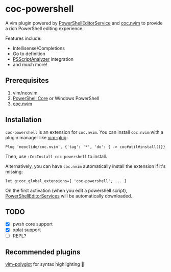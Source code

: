 # coc-powershell

A vim plugin powered by
[PowerShellEditorService](https://github.com/PowerShell/PowerShellEditorServices) and
[coc.nvim](https://github.com/neoclide/coc.nvim)
to provide a rich PowerShell editing experience.

Features include:
* Intellisense/Completions
* Go to definition
* [PSScriptAnalyzer](https://github.com/PowerShell/PSScriptAnalyzer) integration
* and much more!

## Prerequisites

1. vim/neovim
2. [PowerShell Core](https://github.com/powershell/powershell) or Windows PowerShell
3. [coc.nvim](https://github.com/neoclide/coc.nvim)

## Installation

`coc-powershell` is an extension for `coc.nvim`.
You can install `coc.nvim` with a plugin manager like [vim-plug](https://github.com/junegunn/vim-plug):
```vimL
Plug 'neoclide/coc.nvim', {'tag': '*', 'do': { -> coc#util#install()}}
```

Then, use `:CocInstall coc-powershell` to install.

Alternatively, you can have `coc.nvim` automatically install the extension if it's missing:
```vimL
let g:coc_global_extensions=[ 'coc-powershell', ... ]
```

On the first activation (when you edit a powershell script), [PowerShellEditorServices](https://github.com/PowerShell/PowerShellEditorServices) will be automatically downloaded.

## TODO
- [x] pwsh core support
- [x] xplat support
- [ ] REPL?

## Recommended plugins

[vim-polyglot](https://github.com/sheerun/vim-polyglot) for syntax highlighting 🎨
